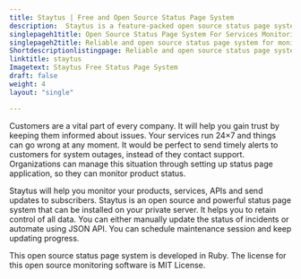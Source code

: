 ```yaml
---
title: Staytus | Free and Open Source Status Page System
description:  Staytus is a feature-packed open source status page system for monitoring web server applications. It also supports integration with external applications.
singlepageh1title: Open Source Status Page System For Services Monitoring
singlepageh2title: Reliable and open source status page system for monitoring the web applications and services. Notify customers and helps to reduce downtime of system outages.
Shortdescriptionlistingpage: Reliable and open source status page system for monitoring the web applications and services. Notify customers and helps to reduce downtime of system outages.
linktitle: staytus
Imagetext: Staytus Free Status Page System
draft: false
weight: 4
layout: "single"

---
```


Customers are a vital part of every company. It will help you gain trust by keeping them informed about issues. Your services run 24×7 and things can go wrong at any moment. It would be perfect to send timely alerts to customers for system outages, instead of they contact support. Organizations can manage this situation through setting up status page application, so they can monitor product status.

Staytus will help you monitor your products, services, APIs and send updates to subscribers. Staytus is an open source and powerful status page system that can be installed on your private server. It helps you to retain control of all data. You can either manually update the status of incidents or automate using JSON API. You can schedule maintenance session and keep updating progress.

This open source status page system is developed in Ruby. The license for this open source monitoring software is MIT License.